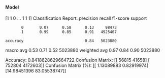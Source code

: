 #### Model
[1 1 0 ... 1 1 1]
Classification Report:
              precision    recall  f1-score   support

           0       0.07      0.58      0.13     98473
           1       0.99      0.85      0.91   4925407

    accuracy                           0.84   5023880
   macro avg       0.53      0.71      0.52   5023880
weighted avg       0.97      0.84      0.90   5023880

Accuracy: 0.8418628629664722
Confusion Matrix:
[[  56815   41658]
 [ 752804 4172603]]
Confusion Matrix (%):
[[ 1.13089883  0.82919974]
 [14.98451396 83.05538747]]
